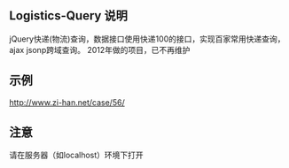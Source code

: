 ## Logistics-Query 说明
jQuery快递(物流)查询，数据接口使用快递100的接口，实现百家常用快递查询，ajax jsonp跨域查询。
2012年做的项目，已不再维护

## 示例
http://www.zi-han.net/case/56/

## 注意
请在服务器（如localhost）环境下打开
